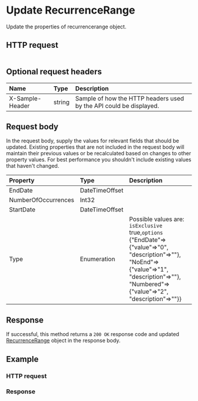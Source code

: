# Update RecurrenceRange

Update the properties of recurrencerange object.
## HTTP request
```http

```

## Optional request headers
| Name       | Type | Description|
|:-----------|:------|:----------|
| X-Sample-Header  | string  | Sample of how the HTTP headers used by the API could be displayed.|

## Request body
In the request body, supply the values for relevant fields that should be updated. Existing properties that are not included in the request body will maintain their previous values or be recalculated based on changes to other property values. For best performance you shouldn't include existing values that haven't changed.

| Property	   | Type	|Description|
|:---------------|:--------|:----------|
|EndDate|DateTimeOffset||
|NumberOfOccurrences|Int32||
|StartDate|DateTimeOffset||
|Type|Enumeration| Possible values are: `isExclusive` true,`options` {"EndDate"=>{"value"=>"0", "description"=>""}, "NoEnd"=>{"value"=>"1", "description"=>""}, "Numbered"=>{"value"=>"2", "description"=>""}}|

## Response
If successful, this method returns a `200 OK` response code and updated [RecurrenceRange](../resources/recurrencerange.md) object in the response body.
## Example
### HTTP request
### Response
